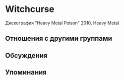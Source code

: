 # Witchcurse

Дискография
"Heavy Metal Poison" 2010, Heavy Metal

## Отношения с другими группами


## Обсуждения


## Упоминания

